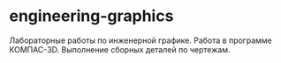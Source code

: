 # engineering-graphics
Лабораторные работы по инженерной графике. Работа в программе КОМПАС-3D. Выполнение сборных деталей по чертежам. 
